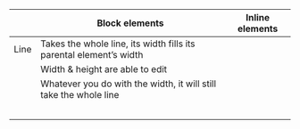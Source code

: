 |      | Block elements                                               | Inline elements |
| ---- | ------------------------------------------------------------ | --------------- |
| Line | Takes the whole line, its width fills its parental element’s width |                 |
|      | Width & height are able to edit                              |                 |
|      | Whatever you do with the width, it will still take the whole line |                 |
|      |                                                              |                 |
|      |                                                              |                 |
|      |                                                              |                 |
|      |                                                              |                 |
|      |                                                              |                 |

